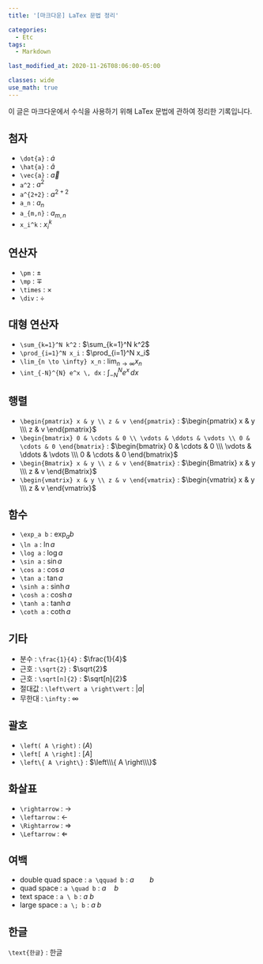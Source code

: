 ```yaml
---
title: '[마크다운] LaTex 문법 정리'

categories:
  - Etc
tags:
  - Markdown

last_modified_at: 2020-11-26T08:06:00-05:00

classes: wide
use_math: true
---
```


이 글은 마크다운에서 수식을 사용하기 위해 LaTex 문법에 관하여 정리한 기록입니다.

## 첨자

- `\dot{a}` : $\dot{a}$
- `\hat{a}` : $\hat{a}$
- `\vec{a}` : $\vec{a}$
- `a^2` : $a^2$
- `a^{2+2}` : $a^{2+2}$
- `a_n` : $a_n$
- `a_{m,n}` : $a_{m,n}$
- `x_i^k` : $x_i^k$

## 연산자

- `\pm` : $\pm$
- `\mp` : $\mp$
- `\times` : $\times$
- `\div` : $\div$

## 대형 연산자

- `\sum_{k=1}^N k^2` : $\sum_{k=1}^N k^2$
- `\prod_{i=1}^N x_i` : $\prod_{i=1}^N x_i$
- `\lim_{n \to \infty} x_n` : $\lim_{n \to \infty} x_n$
- `\int_{-N}^{N} e^x \, dx` : $\int_{-N}^{N} e^x \, dx$

## 행렬

- `\begin{pmatrix} x & y \\ z & v \end{pmatrix}` : $\begin{pmatrix} x & y \\\ z & v \end{pmatrix}$
- `\begin{bmatrix} 0 & \cdots & 0 \\ \vdots & \ddots & \vdots \\ 0 & \cdots & 0 \end{bmatrix}` : $\begin{bmatrix} 0 & \cdots & 0 \\\ \vdots & \ddots & \vdots \\\ 0 & \cdots & 0 \end{bmatrix}$
- `\begin{Bmatrix} x & y \\ z & v \end{Bmatrix}` : $\begin{Bmatrix} x & y \\\ z & v \end{Bmatrix}$
- `\begin{vmatrix} x & y \\ z & v \end{vmatrix}` : $\begin{vmatrix} x & y \\\ z & v \end{vmatrix}$

## 함수

- `\exp_a b` : $\exp_a b$
- `\ln a` : $\ln a$
- `\log a` : $\log a$
- `\sin a` : $\sin a$
- `\cos a` : $\cos a$ 
- `\tan a` : $\tan a$
- `\sinh a` : $\sinh a$
- `\cosh a` : $\cosh a$
- `\tanh a` : $\tanh a$
- `\coth a` : $\coth a$

## 기타

- 분수 : `\frac{1}{4}` : $\frac{1}{4}$
- 근호 : `\sqrt{2}` : $\sqrt{2}$
- 근호 : `\sqrt[n]{2}` : $\sqrt[n]{2}$
- 절대값 : `\left\vert a \right\vert` : $\left\vert a \right\vert$
- 무한대 : `\infty` : $\infty$

## 괄호

- `\left( A \right)` : $\left( A \right)$
- `\left[ A \right]` : $\left[ A \right]$
- `\left\{ A \right\}` : $\left\\\{ A \right\\\}$

## 화살표

- `\rightarrow` : $\rightarrow$
- `\leftarrow` : $\leftarrow$
- `\Rightarrow` : $\Rightarrow$
- `\Leftarrow` : $\Leftarrow$

## 여백

- double quad space : `a \qquad b` : $a \qquad b$
- quad space : `a \quad b` : $a \quad b$
- text space : `a \ b` : $a \ b$
- large space : `a \; b` : $a \; b$

## 한글

`\text{한글}` : $\text{한글}$

